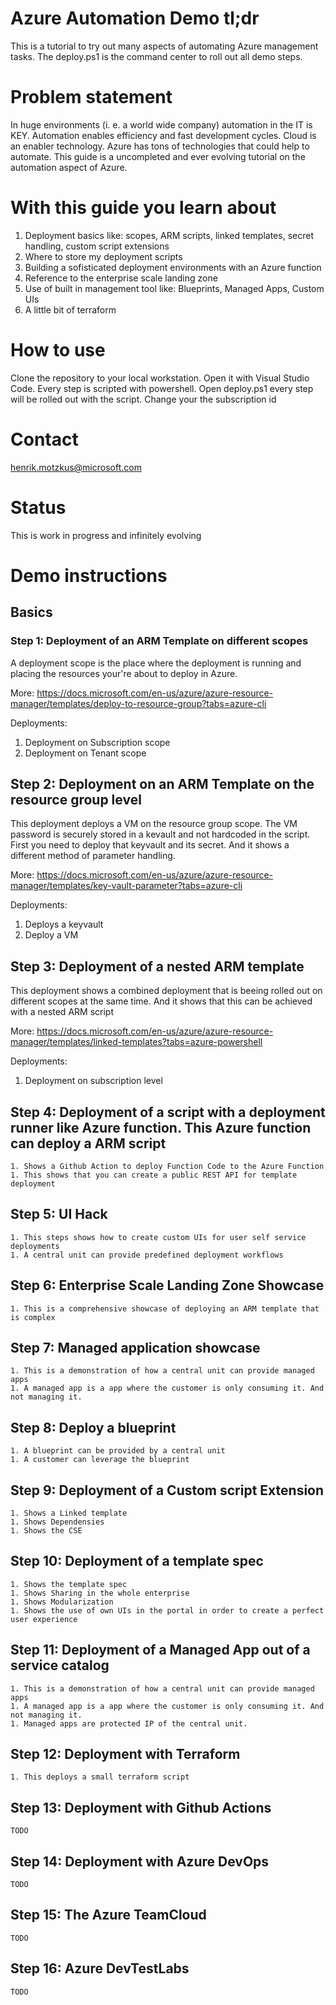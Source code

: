 # Azure Automation Demo tl;dr
This is a tutorial to try out many aspects of automating Azure management tasks. The deploy.ps1 is the command center to roll out all demo steps.

# Problem statement
In huge environments (i. e. a world wide company) automation in the IT is KEY. Automation enables efficiency and fast development cycles. Cloud is an enabler technology. Azure has tons of technologies that could help to automate. This guide is a uncompleted and ever evolving tutorial on the automation aspect of Azure.

# With this guide you learn about 

1. Deployment basics like: scopes, ARM scripts, linked templates, secret handling, custom script extensions
1. Where to store my deployment scripts
1. Building a sofisticated deployment environments with an Azure function
1. Reference to the enterprise scale landing zone
1. Use of built in management tool like: Blueprints, Managed Apps, Custom UIs
1. A little bit of terraform

# How to use

Clone the repository to your local workstation. Open it with Visual Studio Code. Every step is scripted with powershell. Open deploy.ps1 every step will be rolled out with the script. Change your the subscription id 


# Contact
henrik.motzkus@microsoft.com

# Status
This is work in progress and infinitely evolving 

# Demo instructions

## Basics

### Step 1: Deployment of an ARM Template on different scopes 

A deployment scope is the place where the deployment is running and placing the resources your're about to deploy in Azure.

More: https://docs.microsoft.com/en-us/azure/azure-resource-manager/templates/deploy-to-resource-group?tabs=azure-cli

Deployments:    
1. Deployment on Subscription scope
1. Deployment on Tenant scope


## Step 2: Deployment on an ARM Template on the resource group level

This deployment deploys a VM on the resource group scope. The VM password is securely stored in a kevault and not hardcoded in the script. First you need to deploy that keyvault and its secret. And it shows a different method of parameter handling. 

More: https://docs.microsoft.com/en-us/azure/azure-resource-manager/templates/key-vault-parameter?tabs=azure-cli

Deployments: 
1. Deploys a keyvault
1. Deploy a VM
    
## Step 3: Deployment of a nested ARM template

This deployment shows a combined deployment that is beeing rolled out on different scopes at the same time. And it shows that this can be achieved with a nested ARM script

More: https://docs.microsoft.com/en-us/azure/azure-resource-manager/templates/linked-templates?tabs=azure-powershell

Deployments:
1. Deployment on subscription level
    

## Step 4: Deployment of a script with a deployment runner like Azure function. This Azure function can deploy a ARM script




    1. Shows a Github Action to deploy Function Code to the Azure Function
    1. This shows that you can create a public REST API for template deployment
    

## Step 5: UI Hack

    1. This steps shows how to create custom UIs for user self service deployments
    1. A central unit can provide predefined deployment workflows
    
## Step 6: Enterprise Scale Landing Zone Showcase

    1. This is a comprehensive showcase of deploying an ARM template that is complex
    
## Step 7: Managed application showcase

    1. This is a demonstration of how a central unit can provide managed apps
    1. A managed app is a app where the customer is only consuming it. And not managing it.
    
## Step 8: Deploy a blueprint

    1. A blueprint can be provided by a central unit
    1. A customer can leverage the blueprint
    
## Step 9: Deployment of a Custom script Extension 

    1. Shows a Linked template 
    1. Shows Dependensies
    1. Shows the CSE
    
## Step 10: Deployment of a template spec

    1. Shows the template spec
    1. Shows Sharing in the whole enterprise
    1. Shows Modularization
    1. Shows the use of own UIs in the portal in order to create a perfect user experience
    
## Step 11: Deployment of a Managed App out of a service catalog

    1. This is a demonstration of how a central unit can provide managed apps
    1. A managed app is a app where the customer is only consuming it. And not managing it.
    1. Managed apps are protected IP of the central unit.
    
## Step 12: Deployment with Terraform

    1. This deploys a small terraform script

## Step 13: Deployment with Github Actions

    TODO

## Step 14: Deployment with Azure DevOps

    TODO

## Step 15: The Azure TeamCloud

    TODO

## Step 16: Azure DevTestLabs

    TODO
